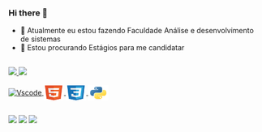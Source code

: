 ### Hi there 👋

- 🌱 Atualmente eu estou fazendo Faculdade Análise e desenvolvimento de sistemas
- 👯 Estou procurando Estágios para me candidatar
##

 <div>
  <a href="https://github.com/Garielnnunes007">
  <img height="50em" src="https://github-readme-stats.vercel.app/api?username=Gabrielnnunes007&show_icons=true&theme=calm_pink&include_all_commits=true&count_private=true"/>
  <img height="50em" src="https://github-readme-stats.vercel.app/api/top-langs/?username=Gabrielnnunes007&layout=compact&langs_count=16&theme=calm_pink"/>
</div>

<div style="display: inline_block"><br>
  <img align="center" alt="Vscode" height="30" width="40" src="https://cdn.jsdelivr.net/gh/devicons/devicon/icons/vscode/vscode-original.svg">
  <img align="center" alt="HTML" height="30" width="40" src="https://raw.githubusercontent.com/devicons/devicon/master/icons/html5/html5-original.svg">
  <img align="center" alt="CSS" height="30" width="40" src="https://raw.githubusercontent.com/devicons/devicon/master/icons/css3/css3-original.svg">
  <img align="center" alt="Python" height="30" width="40" src="https://raw.githubusercontent.com/devicons/devicon/master/icons/python/python-original.svg">
</div>

##

<div>
  <a href = "gabsgab1234@gmail.com"><img src="https://img.shields.io/badge/-Gmail-%23333?style=for-the-badge&logo=gmail&logoColor=white" target="_blank"></a>
  <a href="https://instagram.com/gabriel_nnunes" target="_blank"><img src="https://img.shields.io/badge/-Instagram-%23E4405F?style=for-the-badge&logo=instagram&logoColor=white" target="_blank"></a>
  <a href="https://www.linkedin.com/in/gabriel-nunes-33b408258" target="_blank"><img src="https://img.shields.io/badge/-LinkedIn-%230077B5?style=for-the-badge&logo=linkedin&logoColor=white" target="_blank"></a>
